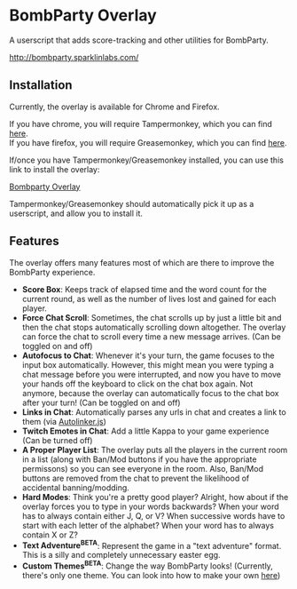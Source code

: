 BombParty Overlay
=================

A userscript that adds score-tracking and other utilities for BombParty.

http://bombparty.sparklinlabs.com/

Installation
------------

Currently, the overlay is available for Chrome and Firefox.

If you have chrome, you will require Tampermonkey, which you can find <a href="http://tampermonkey.net/">here</a>.  
If you have firefox, you will require Greasemonkey, which you can find <a href="https://addons.mozilla.org/en-US/firefox/addon/greasemonkey/">here</a>.

If/once you have Tampermonkey/Greasemonkey installed, you can use this link to install the overlay:

<a href="https://github.com/MrInanimated/bp-overlay/raw/master/dist/bpoverlay.min.user.js">Bombparty Overlay</a>

Tampermonkey/Greasemonkey should automatically pick it up as a userscript, and allow you to install it.

Features
--------

The overlay offers many features most of which are there to improve the BombParty experience.

  * **Score Box**: Keeps track of elapsed time and the word count for the current round, as well as the number of lives lost and gained for each player.
  * **Force Chat Scroll**: Sometimes, the chat scrolls up by just a little bit and then the chat stops automatically scrolling down altogether. The overlay can force the chat to scroll every time a new message arrives. (Can be toggled on and off)
  * **Autofocus to Chat**: Whenever it's your turn, the game focuses to the input box automatically. However, this might mean you were typing a chat message before you were interrupted, and now you have to move your hands off the keyboard to click on the chat box again. Not anymore, because the overlay can automatically focus to the chat box after your turn! (Can be toggled on and off)
  * **Links in Chat**: Automatically parses any urls in chat and creates a link to them (via [Autolinker.js](https://github.com/gregjacobs/Autolinker.js))
  * **Twitch Emotes in Chat**: Add a little Kappa to your game experience (Can be turned off)
  * **A Proper Player List**: The overlay puts all the players in the current room in a list (along with Ban/Mod buttons if you have the appropriate permissons) so you can see everyone in the room. Also, Ban/Mod buttons are removed from the chat to prevent the likelihood of accidental banning/modding.
  * **Hard Modes**: Think you're a pretty good player? Alright, how about if the overlay forces you to type in your words backwards? When your word has to always contain either J, Q, or V? When successive words have to start with each letter of the alphabet? When your word has to always contain X or Z?
  * **Text Adventure<sup>BETA</sup>**: Represent the game in a "text adventure" format. This is a silly and completely unnecessary easter egg.
  * **Custom Themes<sup>BETA</sup>**: Change the way BombParty looks! (Currently, there's only one theme. You can look into how to make your own [here](https://github.com/MrInanimated/bp-overlay/tree/master/themes))
  